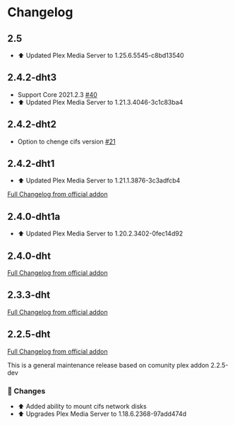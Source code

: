 # Changelog 

## 2.5
- :arrow_up: Updated Plex Media Server to 1.25.6.5545-c8bd13540

## 2.4.2-dht3
- Support Core 2021.2.3 [#40](https://github.com/dianlight/hassio-addons/issues/40)
- :arrow_up: Updated Plex Media Server to 1.21.3.4046-3c1c83ba4

## 2.4.2-dht2
- Option to chenge cifs version [#21](https://github.com/dianlight/hassio-addons/issues/21)

## 2.4.2-dht1

- :arrow_up: Updated Plex Media Server to 1.21.1.3876-3c3adfcb4

[Full Changelog from official addon][changelog_2.4.2]

[changelog_2.4.2]: https://github.com/hassio-addons/addon-plex/compare/v2.4.0...v2.4.2

## 2.4.0-dht1a

- :arrow_up: Updated Plex Media Server to 1.20.2.3402-0fec14d92

## 2.4.0-dht

[Full Changelog from official addon][changelog_2.4.0]

[changelog_2.4.0]: https://github.com/hassio-addons/addon-plex/compare/v2.3.3...v2.4.0

## 2.3.3-dht

[Full Changelog from official addon][changelog_2.3.3]

[changelog_2.3.3]: https://github.com/hassio-addons/addon-plex/compare/v2.2.5...v2.3.3

## 2.2.5-dht
[Full Changelog from official addon][changelog]

This is a general maintenance release based on comunity plex addon 2.2.5-dev

### :hammer: Changes

- :arrow_up: Added ability to mount cifs network disks
- :arrow_up: Upgrades Plex Media Server to 1.18.6.2368-97add474d

[changelog]: https://github.com/hassio-addons/addon-plex/compare/v2.2.4...v2.2.5
